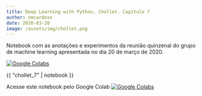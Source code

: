 ```yaml
---
title: Deep Learning with Python, Chollet. Capítulo 7
author: nmcardoso
date: 2020-03-20
image: /assets/img/chollet.png
---
```


Notebook com as anotações e experimentos da reunião quinzenal do grupo de machine learning apresentada no dia 20 de março de 2020.

[![Google Colabs](https://colab.research.google.com/assets/colab-badge.svg)](https://colab.research.google.com/drive/1FU7902fXi0y8rcPk8dZkryYkMEtF4tYY)

{{ "chollet_7" | notebook }}

Acesse este notebook pelo Google Colab [![Google Colabs](https://colab.research.google.com/assets/colab-badge.svg)](https://colab.research.google.com/drive/1FU7902fXi0y8rcPk8dZkryYkMEtF4tYY)
